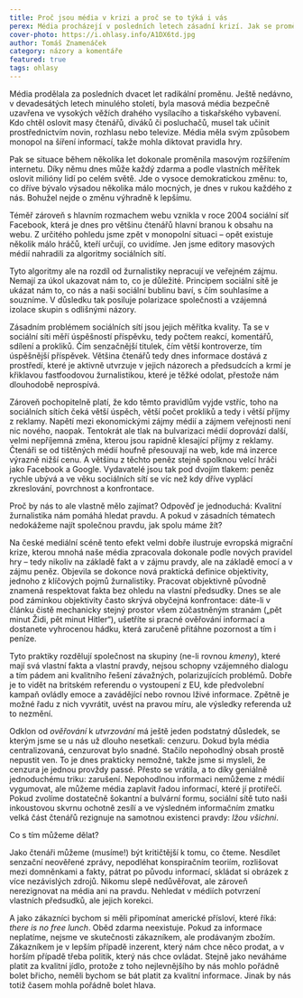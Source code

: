 ```yaml
---
title: Proč jsou média v krizi a proč se to týká i vás
perex: Média procházejí v posledních letech zásadní krizí. Jak se proměnila pod vlivem rozmachu internetu a proč by vás to mělo zajímat?
cover-photo: https://i.ohlasy.info/A1DX6td.jpg
author: Tomáš Znamenáček
category: názory a komentáře
featured: true
tags: ohlasy
---
```


Média prodělala za posledních dvacet let radikální proměnu. Ještě nedávno, v devadesátých letech minulého století, byla masová média bezpečně uzavřena ve vysokých věžích drahého vysílacího a tiskařského vybavení. Kdo chtěl oslovit masy čtenářů, diváků či posluchačů, musel tak učinit prostřednictvím novin, rozhlasu nebo televize. Média měla svým způsobem monopol na šíření informací, takže mohla diktovat pravidla hry.

Pak se situace během několika let dokonale proměnila masovým rozšířením internetu. Díky němu dnes může každý zdarma a podle vlastních měřítek oslovit milióny lidí po celém světě. Jde o vysoce demokratickou změnu: to, co dříve bývalo výsadou několika málo mocných, je dnes v rukou každého z nás. Bohužel nejde o změnu výhradně k lepšímu.

Téměř zároveň s hlavním rozmachem webu vznikla v roce 2004 sociální síť Facebook, která je dnes pro většinu čtenářů hlavní branou k obsahu na webu. Z určitého pohledu jsme zpět v monopolní situaci – opět existuje několik málo hráčů, kteří určují, co uvidíme. Jen jsme editory masových médií nahradili za algoritmy sociálních sítí.

Tyto algoritmy ale na rozdíl od žurnalistiky nepracují ve veřejném zájmu. Nemají za úkol ukazovat nám to, co je důležité. Principem sociální sítě je ukázat nám to, co nás a naši sociální bublinu baví, s čím souhlasíme a souzníme. V důsledku tak posiluje polarizace společnosti a vzájemná izolace skupin s odlišnými názory.

Zásadním problémem sociálních sítí jsou jejich měřítka kvality. Ta se v sociální síti měří úspěšností příspěvku, tedy počtem reakcí, komentářů, sdílení a prokliků. Čím senzačnější titulek, čím větší kontroverze, tím úspěšnější příspěvek. Většina čtenářů tedy dnes informace dostává z prostředí, které je aktivně utvrzuje v jejich názorech a předsudcích a krmí je křiklavou fastfoodovou žurnalistikou, které je těžké odolat, přestože nám dlouhodobě neprospívá.

Zároveň pochopitelně platí, že kdo těmto pravidlům vyjde vstříc, toho na sociálních sítích čeká větší úspěch, větší počet prokliků a tedy i větší příjmy z reklamy. Napětí mezi ekonomickými zájmy médií a zájmem veřejnosti není nic nového, naopak. Tentokrát ale tlak na bulvarizaci médií doprovází další, velmi nepříjemná změna, kterou jsou rapidně klesající příjmy z reklamy. Čtenáři se od tištěných médií houfně přesouvají na web, kde má inzerce výrazně nižší cenu. A většinu z těchto peněz stejně spolknou velcí hráči jako Facebook a Google. Vydavatelé jsou tak pod dvojím tlakem: peněz rychle ubývá a ve věku sociálních sítí se víc než kdy dříve vyplácí zkreslování, povrchnost a konfrontace.

Proč by nás to ale vlastně mělo zajímat? Odpověď je jednoduchá: Kvalitní žurnalistika nám pomáhá hledat pravdu. A pokud v zásadních tématech nedokážeme najít společnou pravdu, jak spolu máme žít?

Na české mediální scéně tento efekt velmi dobře ilustruje evropská migrační krize, kterou mnohá naše média zpracovala dokonale podle nových pravidel hry – tedy nikoliv na základě fakt a v zájmu pravdy, ale na základě emocí a v zájmu peněz. Objevila se dokonce nová praktická definice objektivity, jednoho z klíčových pojmů žurnalistiky. Pracovat objektivně původně znamená respektovat fakta bez ohledu na vlastní předsudky. Dnes se ale pod záminkou objektivity často skrývá obyčejná konfrontace: dáte-li v článku čistě mechanicky stejný prostor všem zúčastněným stranám („pět minut Židi, pět minut Hitler“), ušetříte si pracné ověřování informací a dostanete vyhrocenou hádku, která zaručeně přitáhne pozornost a tím i peníze.

Tyto praktiky rozdělují společnost na skupiny (ne-li rovnou *kmeny*), které mají svá vlastní fakta a vlastní pravdy, nejsou schopny vzájemného dialogu a tím pádem ani kvalitního řešení závažných, polarizujících problémů. Dobře je to vidět na britském referendu o vystoupení z EU, kde předvolební kampaň ovládly emoce a zavádějící nebo rovnou lživé informace. Zpětně je možné řadu z nich vyvrátit, uvést na pravou míru, ale výsledky referenda už to nezmění.

Odklon od *ověřování* k *utvrzování* má ještě jeden podstatný důsledek, se kterým jsme se u nás už dlouho nesetkali: cenzuru. Dokud byla média centralizovaná, cenzurovat bylo snadné. Stačilo nepohodlný obsah prostě nepustit ven. To je dnes prakticky nemožné, takže jsme si mysleli, že cenzura je jednou provždy passé. Přesto se vrátila, a to díky geniálně jednoduchému triku: zarušení. Nepohodlnou informaci nemůžeme z médií vygumovat, ale můžeme média zaplavit řadou informací, které jí protiřečí. Pokud zvolíme dostatečně šokantní a bulvární formu, sociální sítě tuto naši inkoustovou skvrnu ochotně zesílí a ve výsledném informačním zmatku velká část čtenářů rezignuje na samotnou existenci pravdy: *lžou všichni*.

Co s tím můžeme dělat?

Jako čtenáři můžeme (musíme!) být kritičtější k tomu, co čteme. Nesdílet senzační neověřené zprávy, nepodléhat konspiračním teoriím, rozlišovat mezi domněnkami a fakty, pátrat po původu informací, skládat si obrázek z více nezávislých zdrojů. Nikomu slepě nedůvěřovat, ale zároveň nerezignovat na média ani na pravdu. Nehledat v médiích potvrzení vlastních předsudků, ale jejich korekci.

A jako zákazníci bychom si měli připomínat americké přísloví, které říká: *there is no free lunch*. Oběd zdarma neexistuje. Pokud za informace neplatíme, nejsme ve skutečnosti zákazníkem, ale prodávaným zbožím. Zákazníkem je v lepším případě inzerent, který nám chce něco prodat, a v horším případě třeba politik, který nás chce ovládat. Stejně jako neváháme platit za kvalitní jídlo, protože z toho nejlevnějšího by nás mohlo pořádně bolet břicho, neměli bychom se bát platit za kvalitní informace. Jinak by nás totiž časem mohla pořádně bolet hlava.
